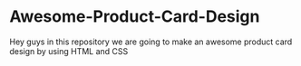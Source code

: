 # Awesome-Product-Card-Design
Hey guys in this repository we are going to make an awesome product card design by using HTML and CSS

